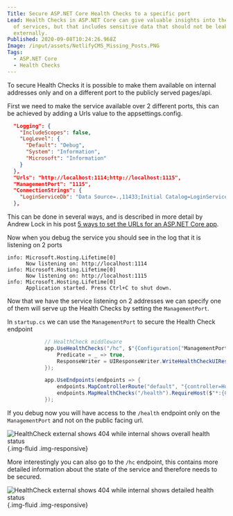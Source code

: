 ```yaml
---
Title: Secure ASP.NET Core Health Checks to a specific port
Lead: Health Checks in ASP.NET Core can give valuable insights into the health
  of services, but that includes sensitive data that should not be leaked
  externally.
Published: 2020-09-08T10:24:26.968Z
Image: /input/assets/NetlifyCMS_Missing_Posts.PNG
Tags:
  - ASP.NET Core
  - Health Checks
---
```

To secure Health Checks it is possible to make them available on internal addresses only and on a different port to the publicly served pages/api.

First we need to make the service available over 2 different ports, this can be achieved by adding a Urls value to the appsettings.config.

```json
  "Logging": {
    "IncludeScopes": false,
    "LogLevel": {
      "Default": "Debug",
      "System": "Information",
      "Microsoft": "Information"
    }
  },
  "Urls": "http://localhost:1114;http://localhost:1115",
  "ManagementPort": "1115",
  "ConnectionStrings": {
    "LoginServiceDb": "Data Source=.,11433;Initial Catalog=LoginServiceDatabase;Integrated Security=true;"
  },
```

This can be done in several ways, and is described in more detail by Andrew Lock in his post [5 ways to set the URLs for an ASP.NET Core app](https://andrewlock.net/5-ways-to-set-the-urls-for-an-aspnetcore-app/).

Now when you debug the service you should see in the log that it is listening on 2 ports

```
info: Microsoft.Hosting.Lifetime[0]
      Now listening on: http://localhost:1114
info: Microsoft.Hosting.Lifetime[0]
      Now listening on: http://localhost:1115
info: Microsoft.Hosting.Lifetime[0]
      Application started. Press Ctrl+C to shut down.
```

Now that we have the service listening on 2 addresses we can specify one of them will serve up the Health Checks by setting the `ManagementPort`.

In `startup.cs` we can use the `ManagementPort` to secure the Health Check endpoint

```C#
			// HealthCheck middleware
			app.UseHealthChecks("/hc", $"{Configuration["ManagementPort"]}", new HealthCheckOptions() {
				Predicate = _ => true,
				ResponseWriter = UIResponseWriter.WriteHealthCheckUIResponse
			});

			app.UseEndpoints(endpoints => {
				endpoints.MapControllerRoute("default", "{controller=Home}/{action=Index}/{id?}");
				endpoints.MapHealthChecks("/health").RequireHost($"*:{Configuration["ManagementPort"]}");
			});
```

If you debug now you will have access to the `/health` endpoint only on the `ManagementPort` and not on the public facing url.

![HealthCheck external shows 404 while internal shows overall health status](/assets/Images/health_endpoint.png){.img-fluid .img-responsive}

More interestingly you can also go to the `/hc` endpoint, this contains more detailed information about the state of the service and therefore needs to be secured.

![HealthCheck external shows 404 while internal shows detailed health status](/assets/Images/hc_endpoint.png){.img-fluid .img-responsive}